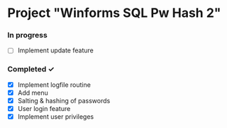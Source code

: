 # Project "Winforms SQL Pw Hash 2"


### In progress
- [ ] Implement update feature

### Completed ✓

- [x] Implement logfile routine
- [x] Add menu
- [x] Salting & hashing of passwords
- [x] User login feature
- [x] Implement user privileges
